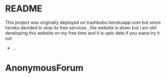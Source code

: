 # README
This project was originally deployed on trashbobo.herokuapp.com 
but since heroku decided to stop its free services , the website is down but i am still developing this website on my free time and it is upto date if you wana try it out
* ...
# AnonymousForum
